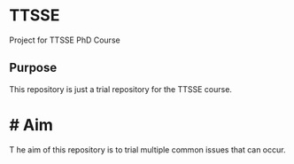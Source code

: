 # TTSSE
Project for TTSSE PhD Course

## Purpose
This repository is just a trial repository for the TTSSE course.

# # Aim
T   he aim of this repository is to trial multiple common issues that can occur.
